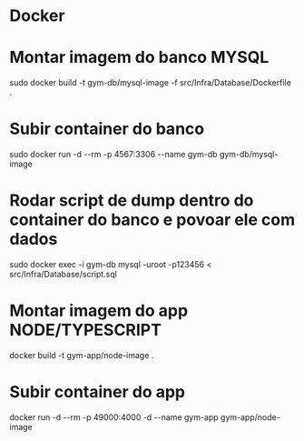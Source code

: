 # Docker
# Montar imagem do banco MYSQL
sudo docker build -t gym-db/mysql-image -f src/Infra/Database/Dockerfile .

# Subir container do banco
sudo docker run -d --rm -p 4567:3306 --name gym-db gym-db/mysql-image

# Rodar script de dump dentro do container do banco e povoar ele com dados
sudo docker exec -i gym-db mysql -uroot -p123456 < src/Infra/Database/script.sql

# Montar imagem do app NODE/TYPESCRIPT
docker build -t gym-app/node-image .

# Subir container do app
docker run -d --rm -p 49000:4000 -d --name gym-app gym-app/node-image